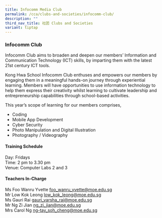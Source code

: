 ```yaml
---
title: Infocomm Media Club
permalink: /cca/clubs-and-societies/infocomm-club/
description: ""
third_nav_title: 社团 Clubs and Societies
variant: tiptap
---
```

### Infocomm Club

Infocomm Club aims to broaden and deepen our members’ Information and Communication Technology (ICT) skills, by imparting them with the latest 21st century ICT tools.

  

Kong Hwa School Infocomm Club enthuses and empowers our members by engaging them in a meaningful hands-on journey through experiential learning. Members will have opportunities to use information technology to help them express their creativity whilst learning to cultivate leadership and entrepreneurship capabilities through school-based activities.

  

This year’s scope of learning for our members comprises,

*   Coding
*   Mobile App Development
*   Cyber Security
*   Photo Manipulation and Digital Illustration
*   Photography / Videography

#### Training Schedule

Day: Fridays<br>
Time: 2 pm to 3.30 pm<br>
Venue: Computer Labs 2 and 3

#### Teachers In-Charge

Ms Foo Wanru Yvette&nbsp;[foo\_wanru\_yvette@moe.edu.sg](mailto:foo_wanru_yvette@moe.edu.sg)<br>
Mr Low Kok Leong&nbsp;[low\_kok\_leong@moe.edu.sg](mailto:low_kok_leong@moe.edu.sg)<br>
Ms Gauri Rai&nbsp;[gauri\_varsha\_rai@moe.edu.sg](mailto:gauri_varsha_rai@moe.edu.sg)<br>
Mr Ng Zi Jian&nbsp;[ng\_zi\_jian@moe.edu.sg](mailto:ng_zi_jian@moe.edu.sg) <br>
Mrs Carol Ng [ng-tay\_soh\_cheng@moe.edu.sg](mailto:ng-tay_soh_cheng@moe.edu.sg)